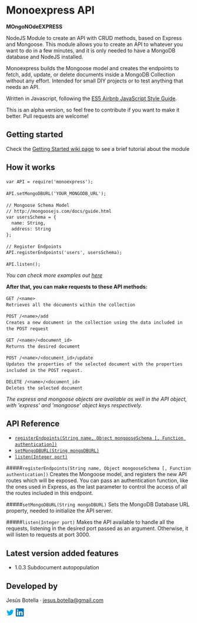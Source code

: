 # Monoexpress API
**MOngoNOdeEXPRESS**

NodeJS Module to create an API with CRUD methods, based on Express and Mongoose. This module allows you to create an API to whatever you want to do in a few minutes, and it is only needed to have a MongoDB database and NodeJS installed.

Monoexpress builds the Mongoose model and creates the endpoints to fetch, add, update, or delete documents inside a MongoDB Collection without any effort. Intended for small DIY projects or to test anything that needs an API.

Written in Javascript, following the [ES5 Airbnb JavaScript Style Guide](https://github.com/airbnb/javascript/tree/master/es5#the-javascript-style-guide-guide).

This is an alpha version, so feel free to contribute if you want to make it better. Pull requests are welcome!

**Getting started**
--------------------
Check the [Getting Started wiki page](https://github.com/jesusbotella/NodeSimpleAPI/wiki/Getting-Started) to see a brief tutorial about the module

**How it works**
--------------------

    var API = require('monoexpress');

    API.setMongoDBURL('YOUR_MONGODB_URL');

    // Mongoose Schema Model
    // http://mongoosejs.com/docs/guide.html
    var usersSchema = {
      name: String,
      address: String
    };

    // Register Endpoints
    API.registerEndpoints('users', usersSchema);

    API.listen();
*You can check more examples out [here](https://github.com/jesusbotella/Monoexpress/tree/master/examples)*

**After that, you can make requests to these API methods:**

`GET /<name>`  
`Retrieves all the documents within the collection`

`POST /<name>/add`  
`Creates a new document in the collection using the data included in the POST request`

`GET /<name>/<document_id>`  
`Returns the desired document`

`POST /<name>/<document_id>/update`  
`Updates the properties of the selected document with the properties included in the POST request.`

`DELETE /<name>/<document_id>`  
`Deletes the selected document`

*The express and mongoose objects are available as well in the API object, with 'express' and 'mongoose' object keys respectively.*

**API Reference**
--------------------
- [`registerEndpoints(String name, Object mongooseSchema [, Function authentication])`](#registerendpointsstring-name-object-mongooseschema--function-authentication)
- [`setMongoDBURL(String mongoDBURL)`](#setmongodburlstring-mongodburl)
- [`listen(Integer port)`](#listeninteger-port)

#####`registerEndpoints(String name, Object mongooseSchema [, Function authentication])`
Creates the Mongoose model, and registers the new API routes which will be exposed. You can pass an authentication function, like the ones used in Express, as the last parameter to control the access of all the routes included in this endpoint.

#####`setMongoDBURL(String mongoDBURL)`
Sets the MongoDB Database URL property, needed to initialize the API server.

#####`listen(Integer port)`
Makes the API available to handle all the requests, listening in the desired port passed as an argument. Otherwise, it will listen to requests at port 3000.

**Latest version added features**
--------------------
* 1.0.3 Subdocument autopopulation

**Developed by**
--------------------
Jesús Botella · jesus.botella@gmail.com

[![Twitter][2]][1] [![LinkedIn][4]][3]

  [1]: http://twitter.com/sn00b
  [2]: https://github.com/jesusbotella/PebbleBiciMAD/blob/master/social_icons/twitter.png?raw=true
  [3]: https://linkedin.com/in/jesusbotella
  [4]: https://github.com/jesusbotella/PebbleBiciMAD/blob/master/social_icons/linkedin.png?raw=true
